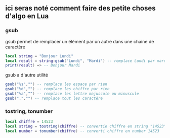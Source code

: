 ## ici seras noté comment faire des petite choses d'algo en Lua 

### gsub

gsub permet de remplacer un élément par un autre dans une chaine de caractère 

```lua 
local string = "Bonjour Lundi"
local result = string:gsub("Lundi", "Mardi") -- remplace Lundi par mardi 
print(result) => -- Bonjour Mardi 
``` 
gsub a d'autre utilité 

```lua 
gsub("%s","") -- remplace les espace par rien 
gsub("%d","") -- remplace les chiffre par rien 
gsub("%a","") -- remplace les lettre majuscule ou minuscule
gsub(".","") -- remplace tout les caractère 
```

### tostring, tonumber 

```lua
local chiffre = 14523
local string = tostring(chiffre) -- convertie chiffre en string "14523"
local number = tonumber(chiffre) -- converti chiffre en number 14523
```



